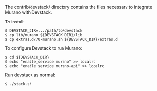 The contrib/devstack/ directory contains the files necessary to integrate Murano with Devstack.

To install:

    $ DEVSTACK_DIR=.../path/to/devstack
    $ cp lib/murano ${DEVSTACK_DIR}/lib
    $ cp extras.d/70-murano.sh ${DEVSTACK_DIR}/extras.d

To configure Devstack to run Murano:

    $ cd ${DEVSTACK_DIR}
    $ echo "enable_service murano" >> localrc
    $ echo "enable_service murano-api" >> localrc

Run devstack as normal:

    $ ./stack.sh
